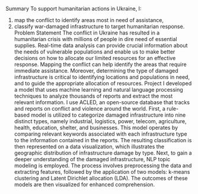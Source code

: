 Summary
To support humanitarian actions in Ukraine, I:
1) map the conflict to identify areas most in need of assistance,
2) classify war-damaged infrastructure to target humanitarian response.
Problem Statement
The conflict in Ukraine has resulted in a humanitarian crisis with millions of people in dire need of essential supplies. Real-time data analysis can provide crucial information about the needs of vulnerable populations and enable us to make better decisions on how to allocate our limited resources for an effective response. Mapping the conflict can help identify the areas that require immediate assistance. Moreover, determining the type of damaged infrastructure is critical to identifying locations and populations in need, and to guide the appropriate allocation of resources.
Project
I developed a model that uses machine learning and natural language processing techniques to analyze thousands of reports and extract the most relevant information. I use ACLED, an open-source database that tracks and reports on conflict and violence around the world.
First, a rule-based model is utilized to categorize damaged infrastructure into nine distinct types, namely industrial, logistics, power, telecom, agriculture, health, education, shelter, and businesses. This model operates by comparing relevant keywords associated with each infrastructure type to the information contained in the reports. The resulting classification is then represented on a data visualization, which illustrates the geographic distribution of infrastructure damage by type.
Next, to gain a deeper understanding of the damaged infrastructure, NLP topic modeling is employed. The process involves preprocessing the data and extracting features, followed by the application of two models: k-means clustering and Latent Dirichlet allocation (LDA). The outcomes of these models are then visualized for enhanced comprehension. 
